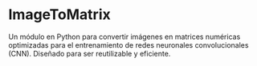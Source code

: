 # ImageToMatrix
Un módulo en Python para convertir imágenes en matrices numéricas optimizadas para el entrenamiento de redes neuronales convolucionales (CNN). Diseñado para ser reutilizable y eficiente.
